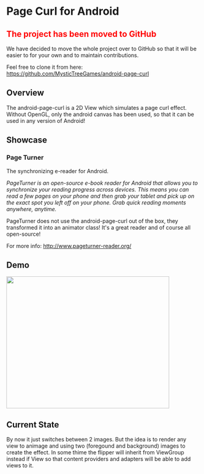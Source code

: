 # Page Curl for Android #
## <font color='red'>The project has been moved to GitHub</font> ##
We have decided to move the whole project over to GitHub so that it will be easier to for your own and to maintain contributions.

Feel free to clone it from here: https://github.com/MysticTreeGames/android-page-curl
## Overview ##
The android-page-curl is a 2D View which simulates a page curl effect. Without OpenGL, only the android canvas has been used, so that it can be used in any version of Android!

## Showcase ##
### Page Turner ###
The synchronizing e-reader for Android.

_PageTurner is an open-source e-book reader for Android that allows you to synchronize your reading progress across devices. This means you can read a few pages on your phone and then grab your tablet and pick up on the exact spot you left off on your phone. Grab quick reading moments anywhere, anytime._

PageTurner does not use the android-page-curl out of the box, they transformed it into an animator class! It's a great reader and of course all open-source!

For more info: http://www.pageturner-reader.org/

## Demo ##
<a href='http://www.youtube.com/watch?feature=player_embedded&v=aVZHN_o45sg' target='_blank'><img src='http://img.youtube.com/vi/aVZHN_o45sg/0.jpg' width='425' height=344 /></a>

## Current State ##
By now it just switches between 2 images. But the idea is to render any view to animage and using two (foregound and background) images to create the effect. In some thime the flipper will inherit from ViewGroup instead if View so that content providers and adapters will be able to add views to it.